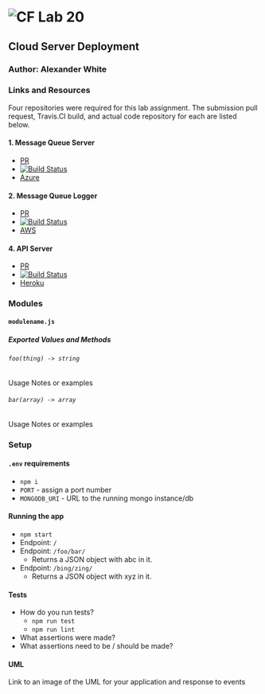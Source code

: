 ![CF](http://i.imgur.com/7v5ASc8.png) Lab 20
=================================================

## Cloud Server Deployment

### Author: Alexander White

### Links and Resources
Four repositories were required for this lab assignment. The submission pull request, Travis.CI build, and actual code repository for each are listed below.
#### 1. Message Queue Server 
   * [PR](https://github.com/alex-white-401-advanced-javascript/log-19-api-server/pull/2)
   * [![Build Status](https://travis-ci.com/alex-white-401-advanced-javascript/log-19-server.svg?branch=master)](https://travis-ci.com/alex-white-401-advanced-javascript/log-19-server)
   * [Azure](https://polar-sands-74657.herokuapp.com)
#### 2. Message Queue Logger 
   * [PR](https://github.com/alex-white-401-advanced-javascript/lab-19-logger/pull/1)
   * [![Build Status](https://travis-ci.com/alex-white-401-advanced-javascript/lab-19-logger.svg?branch=submission)](https://travis-ci.com/alex-white-401-advanced-javascript/lab-19-logger)
   * [AWS](https://morning-river-32655.herokuapp.com)
#### 4. API Server
   * [PR](https://github.com/alex-white-401-advanced-javascript/log-19-api-server/pull/2)
   * [![Build Status](https://travis-ci.com/alex-white-401-advanced-javascript/log-19-api-server.svg?branch=resub)](https://travis-ci.com/alex-white-401-advanced-javascript/log-19-api-server)
   * [Heroku](https://safe-lake-94306.herokuapp.com)


### Modules
#### `modulename.js`
##### Exported Values and Methods

###### `foo(thing) -> string`
<!-- If you finished everything, you should be able to copy/paste the lab requirements and put them in present tense. -->
Usage Notes or examples

###### `bar(array) -> array`
Usage Notes or examples

### Setup
#### `.env` requirements
* `npm i`
* `PORT` - assign a port number
* `MONGODB_URI` - URL to the running mongo instance/db


#### Running the app
* `npm start`
* Endpoint: `/`
* Endpoint: `/foo/bar/`
  * Returns a JSON object with abc in it.
* Endpoint: `/bing/zing/`
  * Returns a JSON object with xyz in it.
  
#### Tests
* How do you run tests?
  * `npm run test`
  * `npm run lint`
* What assertions were made?
* What assertions need to be / should be made?

#### UML
Link to an image of the UML for your application and response to events
